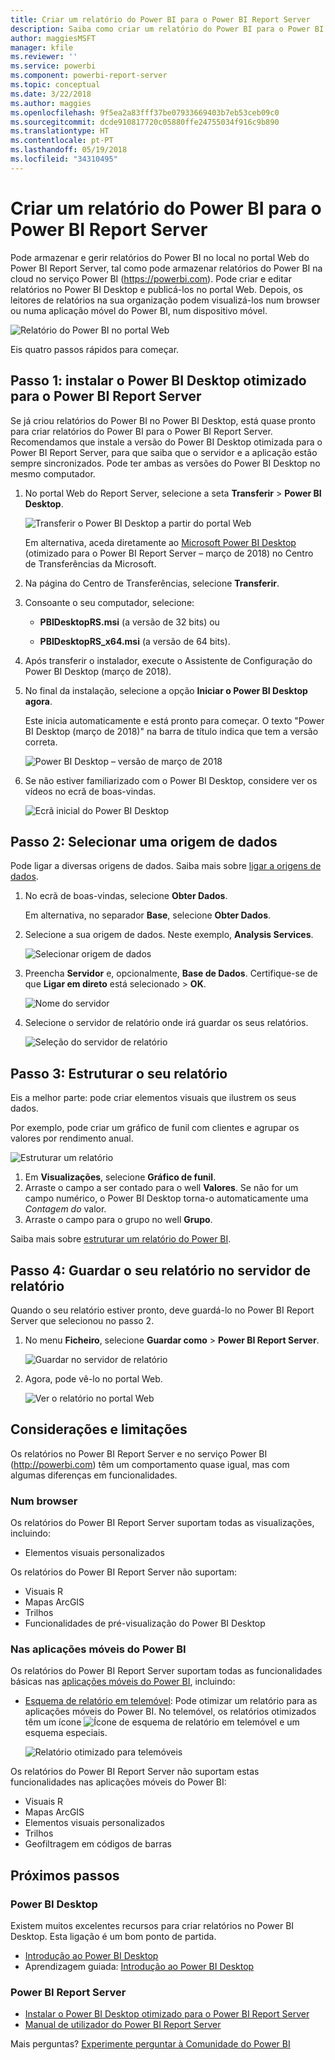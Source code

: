 ```yaml
---
title: Criar um relatório do Power BI para o Power BI Report Server
description: Saiba como criar um relatório do Power BI para o Power BI Report Server em poucos passos simples.
author: maggiesMSFT
manager: kfile
ms.reviewer: ''
ms.service: powerbi
ms.component: powerbi-report-server
ms.topic: conceptual
ms.date: 3/22/2018
ms.author: maggies
ms.openlocfilehash: 9f5ea2a83fff37be07933669403b7eb53ceb09c0
ms.sourcegitcommit: dcde910817720c05880ffe24755034f916c9b890
ms.translationtype: HT
ms.contentlocale: pt-PT
ms.lasthandoff: 05/19/2018
ms.locfileid: "34310495"
---
```

# <a name="create-a-power-bi-report-for-power-bi-report-server"></a>Criar um relatório do Power BI para o Power BI Report Server
Pode armazenar e gerir relatórios do Power BI no local no portal Web do Power BI Report Server, tal como pode armazenar relatórios do Power BI na cloud no serviço Power BI (https://powerbi.com). Pode criar e editar relatórios no Power BI Desktop e publicá-los no portal Web. Depois, os leitores de relatórios na sua organização podem visualizá-los num browser ou numa aplicação móvel do Power BI, num dispositivo móvel.

![Relatório do Power BI no portal Web](media/quickstart-create-powerbi-report/report-server-powerbi-report.png)

Eis quatro passos rápidos para começar.

## <a name="step-1-install-power-bi-desktop-optimized-for-power-bi-report-server"></a>Passo 1: instalar o Power BI Desktop otimizado para o Power BI Report Server

Se já criou relatórios do Power BI no Power BI Desktop, está quase pronto para criar relatórios do Power BI para o Power BI Report Server. Recomendamos que instale a versão do Power BI Desktop otimizada para o Power BI Report Server, para que saiba que o servidor e a aplicação estão sempre sincronizados. Pode ter ambas as versões do Power BI Desktop no mesmo computador.

1. No portal Web do Report Server, selecione a seta **Transferir** > **Power BI Desktop**.

    ![Transferir o Power BI Desktop a partir do portal Web](media/quickstart-create-powerbi-report/report-server-download-web-portal.png)

    Em alternativa, aceda diretamente ao [Microsoft Power BI Desktop](https://www.microsoft.com/download/details.aspx?id=56723) (otimizado para o Power BI Report Server – março de 2018) no Centro de Transferências da Microsoft.

2. Na página do Centro de Transferências, selecione **Transferir**.

3. Consoante o seu computador, selecione:

    - **PBIDesktopRS.msi** (a versão de 32 bits) ou

    - **PBIDesktopRS_x64.msi** (a versão de 64 bits).

4. Após transferir o instalador, execute o Assistente de Configuração do Power BI Desktop (março de 2018).

2. No final da instalação, selecione a opção **Iniciar o Power BI Desktop agora**.
   
    Este inicia automaticamente e está pronto para começar. O texto "Power BI Desktop (março de 2018)" na barra de título indica que tem a versão correta.

    ![Power BI Desktop – versão de março de 2018](media/quickstart-create-powerbi-report/report-server-desktop-march-2018.png)

3. Se não estiver familiarizado com o Power BI Desktop, considere ver os vídeos no ecrã de boas-vindas.
   
    ![Ecrã inicial do Power BI Desktop](media/quickstart-create-powerbi-report/report-server-powerbi-desktop-start.png)

## <a name="step-2-select-a-data-source"></a>Passo 2: Selecionar uma origem de dados
Pode ligar a diversas origens de dados. Saiba mais sobre [ligar a origens de dados](connect-data-sources.md).

1. No ecrã de boas-vindas, selecione **Obter Dados**.
   
    Em alternativa, no separador **Base**, selecione **Obter Dados**.
2. Selecione a sua origem de dados. Neste exemplo, **Analysis Services**.
   
    ![Selecionar origem de dados](media/quickstart-create-powerbi-report/report-server-get-data-ssas.png)
3. Preencha **Servidor** e, opcionalmente, **Base de Dados**. Certifique-se de que **Ligar em direto** está selecionado > **OK**.
   
    ![Nome do servidor](media/quickstart-create-powerbi-report/report-server-ssas-server-name.png)
4. Selecione o servidor de relatório onde irá guardar os seus relatórios.
   
    ![Seleção do servidor de relatório](media/quickstart-create-powerbi-report/report-server-select-server.png)

## <a name="step-3-design-your-report"></a>Passo 3: Estruturar o seu relatório
Eis a melhor parte: pode criar elementos visuais que ilustrem os seus dados.

Por exemplo, pode criar um gráfico de funil com clientes e agrupar os valores por rendimento anual.

![Estruturar um relatório](media/quickstart-create-powerbi-report/report-server-create-funnel.png)

1. Em **Visualizações**, selecione **Gráfico de funil**.
2. Arraste o campo a ser contado para o well **Valores**. Se não for um campo numérico, o Power BI Desktop torna-o automaticamente uma *Contagem do* valor.
3. Arraste o campo para o grupo no well **Grupo**.

Saiba mais sobre [estruturar um relatório do Power BI](../desktop-report-view.md).

## <a name="step-4-save-your-report-to-the-report-server"></a>Passo 4: Guardar o seu relatório no servidor de relatório
Quando o seu relatório estiver pronto, deve guardá-lo no Power BI Report Server que selecionou no passo 2.

1. No menu **Ficheiro**, selecione **Guardar como** > **Power BI Report Server**.
   
    ![Guardar no servidor de relatório](media/quickstart-create-powerbi-report/report-server-save-as-powerbi-report-server.png)
2. Agora, pode vê-lo no portal Web.
   
    ![Ver o relatório no portal Web](media/quickstart-create-powerbi-report/report-server-powerbi-report.png)

## <a name="considerations-and-limitations"></a>Considerações e limitações
Os relatórios no Power BI Report Server e no serviço Power BI (http://powerbi.com) têm um comportamento quase igual, mas com algumas diferenças em funcionalidades.

### <a name="in-a-browser"></a>Num browser
Os relatórios do Power BI Report Server suportam todas as visualizações, incluindo:

* Elementos visuais personalizados

Os relatórios do Power BI Report Server não suportam:

* Visuais R
* Mapas ArcGIS
* Trilhos
* Funcionalidades de pré-visualização do Power BI Desktop

### <a name="in-the-power-bi-mobile-apps"></a>Nas aplicações móveis do Power BI
Os relatórios do Power BI Report Server suportam todas as funcionalidades básicas nas [aplicações móveis do Power BI](../mobile-apps-for-mobile-devices.md), incluindo:

* [Esquema de relatório em telemóvel](../desktop-create-phone-report.md): Pode otimizar um relatório para as aplicações móveis do Power BI. No telemóvel, os relatórios otimizados têm um ícone ![Ícone de esquema de relatório em telemóvel](media/quickstart-create-powerbi-report/power-bi-rs-mobile-optimized-icon.png) e um esquema especiais.
  
    ![Relatório otimizado para telemóveis](media/quickstart-create-powerbi-report/power-bi-rs-mobile-optimized-report.png)

Os relatórios do Power BI Report Server não suportam estas funcionalidades nas aplicações móveis do Power BI:

* Visuais R
* Mapas ArcGIS
* Elementos visuais personalizados
* Trilhos
* Geofiltragem em códigos de barras

## <a name="next-steps"></a>Próximos passos
### <a name="power-bi-desktop"></a>Power BI Desktop
Existem muitos excelentes recursos para criar relatórios no Power BI Desktop. Esta ligação é um bom ponto de partida.

* [Introdução ao Power BI Desktop](../desktop-getting-started.md)
* Aprendizagem guiada: [Introdução ao Power BI Desktop](../guided-learning/gettingdata.yml?tutorial-step=2)

### <a name="power-bi-report-server"></a>Power BI Report Server
* [Instalar o Power BI Desktop otimizado para o Power BI Report Server](install-powerbi-desktop.md)  
* [Manual de utilizador do Power BI Report Server](user-handbook-overview.md)  

Mais perguntas? [Experimente perguntar à Comunidade do Power BI](https://community.powerbi.com/)
